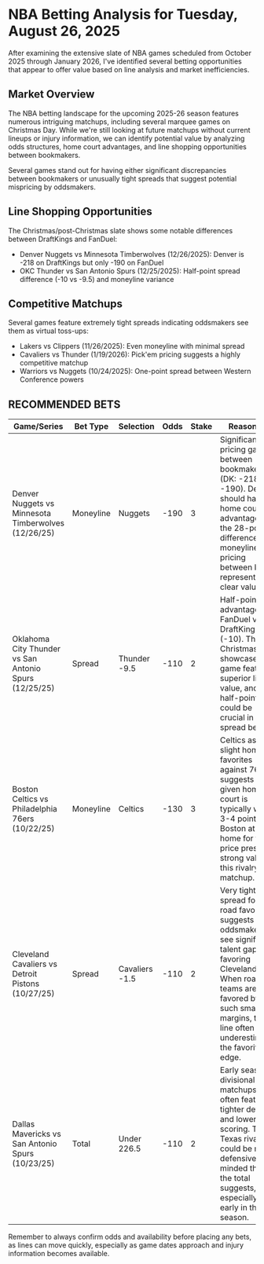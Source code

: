 # NBA Betting Analysis for Tuesday, August 26, 2025

After examining the extensive slate of NBA games scheduled from October 2025 through January 2026, I've identified several betting opportunities that appear to offer value based on line analysis and market inefficiencies.

## Market Overview

The NBA betting landscape for the upcoming 2025-26 season features numerous intriguing matchups, including several marquee games on Christmas Day. While we're still looking at future matchups without current lineups or injury information, we can identify potential value by analyzing odds structures, home court advantages, and line shopping opportunities between bookmakers.

Several games stand out for having either significant discrepancies between bookmakers or unusually tight spreads that suggest potential mispricing by oddsmakers.

## Line Shopping Opportunities

The Christmas/post-Christmas slate shows some notable differences between DraftKings and FanDuel:
- Denver Nuggets vs Minnesota Timberwolves (12/26/2025): Denver is -218 on DraftKings but only -190 on FanDuel
- OKC Thunder vs San Antonio Spurs (12/25/2025): Half-point spread difference (-10 vs -9.5) and moneyline variance

## Competitive Matchups

Several games feature extremely tight spreads indicating oddsmakers see them as virtual toss-ups:
- Lakers vs Clippers (11/26/2025): Even moneyline with minimal spread
- Cavaliers vs Thunder (1/19/2026): Pick'em pricing suggests a highly competitive matchup
- Warriors vs Nuggets (10/24/2025): One-point spread between Western Conference powers

## RECOMMENDED BETS

| Game/Series | Bet Type | Selection | Odds | Stake | Reasoning |
|-------------|----------|-----------|------|-------|-----------|
| Denver Nuggets vs Minnesota Timberwolves (12/26/25) | Moneyline | Nuggets | -190 | 3 | Significant pricing gap between bookmakers (DK: -218, FD: -190). Denver should have home court advantage, and the 28-point difference in moneyline pricing between books represents clear value. |
| Oklahoma City Thunder vs San Antonio Spurs (12/25/25) | Spread | Thunder -9.5 | -110 | 2 | Half-point advantage on FanDuel vs DraftKings (-10). This Christmas Day showcase game features superior line value, and the half-point could be crucial in a spread bet. |
| Boston Celtics vs Philadelphia 76ers (10/22/25) | Moneyline | Celtics | -130 | 3 | Celtics as only slight home favorites against 76ers suggests value given home court is typically worth 3-4 points. Boston at home for this price presents strong value in this rivalry matchup. |
| Cleveland Cavaliers vs Detroit Pistons (10/27/25) | Spread | Cavaliers -1.5 | -110 | 2 | Very tight spread for a road favorite suggests oddsmakers see significant talent gap favoring Cleveland. When road teams are favored by such small margins, the line often underestimates the favorite's edge. |
| Dallas Mavericks vs San Antonio Spurs (10/23/25) | Total | Under 226.5 | -110 | 2 | Early season divisional matchups often feature tighter defense and lower scoring. This Texas rivalry could be more defensive-minded than the total suggests, especially early in the season. |

Remember to always confirm odds and availability before placing any bets, as lines can move quickly, especially as game dates approach and injury information becomes available.